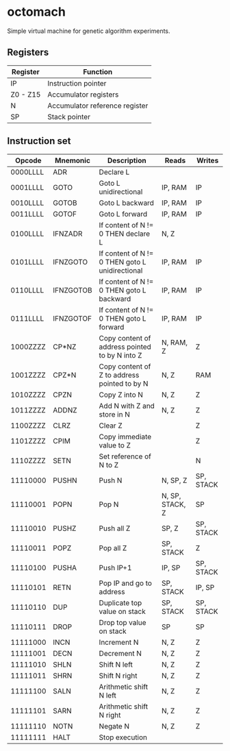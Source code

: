 # octomach
Simple virtual machine for genetic algorithm experiments.
## Registers
Register | Function
-------- | --------
IP | Instruction pointer
Z0 - Z15 | Accumulator registers
N | Accumulator reference register
SP | Stack pointer

## Instruction set
Opcode | Mnemonic | Description | Reads | Writes
------ | -------- | ----------- | ----- | ------
0000LLLL | ADR | Declare L | |
0001LLLL | GOTO | Goto L unidirectional | IP, RAM | IP
0010LLLL | GOTOB | Goto L backward | IP, RAM | IP
0011LLLL | GOTOF | Goto L forward | IP, RAM | IP
0100LLLL | IFNZADR | If content of N != 0 THEN declare L | N, Z |
0101LLLL | IFNZGOTO | If content of N != 0 THEN goto L unidirectional | IP, RAM | IP
0110LLLL | IFNZGOTOB | If content of N != 0 THEN goto L backward | IP, RAM | IP
0111LLLL | IFNZGOTOF | If content of N != 0 THEN goto L forward | IP, RAM | IP
1000ZZZZ | CP\*NZ | Copy content of address pointed to by N into Z | N, RAM, Z | Z
1001ZZZZ | CPZ\*N | Copy content of Z to address pointed to by N | N, Z | RAM
1010ZZZZ | CPZN | Copy Z into N | N, Z | Z
1011ZZZZ | ADDNZ | Add N with Z and store in N | N, Z | Z
1100ZZZZ | CLRZ | Clear Z | | Z
1101ZZZZ | CPIM | Copy immediate value to Z | | Z
1110ZZZZ | SETN | Set reference of N to Z | | N
11110000 | PUSHN | Push N | N, SP, Z | SP, STACK
11110001 | POPN | Pop N | N, SP, STACK, Z | SP
11110010 | PUSHZ | Push all Z | SP, Z | SP, STACK
11110011 | POPZ | Pop all Z | SP, STACK | Z
11110100 | PUSHA | Push IP+1 | IP, SP | SP, STACK
11110101 | RETN | Pop IP and go to address | SP, STACK | IP, SP
11110110 | DUP | Duplicate top value on stack | SP, STACK | SP, STACK
11110111 | DROP | Drop top value on stack | SP | SP
11111000 | INCN | Increment N | N, Z | Z
11111001 | DECN | Decrement N | N, Z | Z
11111010 | SHLN | Shift N left | N, Z | Z
11111011 | SHRN | Shift N right | N, Z | Z
11111100 | SALN | Arithmetic shift N left | N, Z | Z
11111101 | SARN | Arithmetic shift N right | N, Z | Z
11111110 | NOTN | Negate N | N, Z | Z
11111111 | HALT | Stop execution | |
